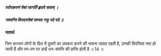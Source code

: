 ##### परोपकरणं येषां जागर्ति हृदये सताम् ।
##### नश्यन्ति विपदस्तेषां सम्पदः स्युः पदे पदे ॥

#### भावार्थ

जिन सज्जन लोगों के दिल में दूसरों का उपकार करने की भावना जाग्रत रहती है, उनकी विपत्तियां नष्ट हो जाती हैं और पग-पग पर उन्हें धन-संपत्ति की प्राप्ति होती है ॥ 14 ॥